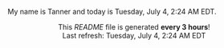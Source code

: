 My name is Tanner and today is Tuesday, July 4, 2:24 AM EDT.

<p align="center">This <i>README</i> file is generated <b>every 3 hours</b>!</br>Last refresh: Tuesday, July 4, 2:24 AM EDT<br /></p>

